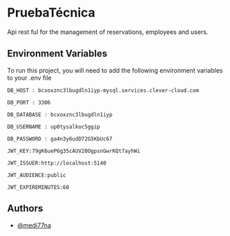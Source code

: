 
# PruebaTécnica

Api rest ful for the management of reservations, employees and users.


## Environment Variables

To run this project, you will need to add the following environment variables to your .env file

`DB_HOST : bcxoxznc3lbugdln1iyp-mysql.services.clever-cloud.com`

`DB_PORT : 3306`

`DB_DATABASE : bcxoxznc3lbugdln1iyp`

`DB_USERNAME : up0tysalkoc5ggip`

`DB_PASSWORD : ga4n3y6udD72G5KbUc67`


`JWT_KEY:79gK6ueP6g35cAUV20OgpsnGwrKQt7ayhWi`

`JWT_ISSUER:http://localhost:5140`

`JWT_AUDIENCE:public`

`JWT_EXPIREMINUTES:60`


## Authors

- [@medi77na](https://github.com/medi77na)

